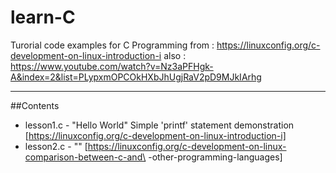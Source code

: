 # learn-C

Turorial code examples for C Programming
from : https://linuxconfig.org/c-development-on-linux-introduction-i
also : https://www.youtube.com/watch?v=Nz3aPFHgk-A&index=2&list=PLypxmOPCOkHXbJhUgjRaV2pD9MJkIArhg

***

##Contents

* lesson1.c  - "Hello World"
  	     Simple 'printf' statement demonstration
	     [https://linuxconfig.org/c-development-on-linux-introduction-i]
* lesson2.c  - ""
  	     [https://linuxconfig.org/c-development-on-linux-comparison-between-c-and\
	     -other-programming-languages]
